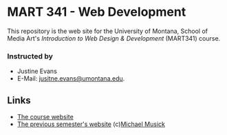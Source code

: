# MART 341 - Web Development

This repository is the web site for the University of Montana, School of Media Art's _Introduction to Web Design & Development_ (MART341) course.

### Instructed by
- Justine Evans
- E-Mail: [jusitne.evans@umontana.edu](mailto:justine.evans@umontana.edu).

## Links
- [The course website](https://media-ed-online.github.io/princ-int-media)
- [The previous semester's website](https://montana-media-arts.github.io/mart341-webDev/) (c)[Michael Musick](https://github.com/michaelmusick)
